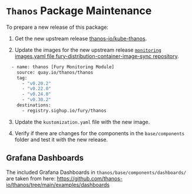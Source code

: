 # `Thanos` Package Maintenance

To prepare a new release of this package:

1. Get the new upstream release [thanos-io/kube-thanos](https://github.com/thanos-io/kube-thanos/tree/main/examples/all/manifests).

2. Update the images for the new upstream release [`monitoring` images.yaml file fury-distribution-container-image-sync repository](https://github.com/sighupio/fury-distribution-container-image-sync/blob/main/modules/monitoring/images.yml).

```bash
  - name: thanos [Fury Monitoring Module]
    source: quay.io/thanos/thanos
    tag:
      - "v0.20.2"
      - "v0.22.0"
      - "v0.24.0"
      - "v0.30.2"
    destinations:
      - registry.sighup.io/fury/thanos
```

3. Update the `kustomization.yaml` file with the new image.

4. Verify if there are changes for the components in the `base/components` folder and test it with the new release.

## Grafana Dashboards

The included Grafana Dashboards in `thanos/base/components/dashboards/` are taken from here: <https://github.com/thanos-io/thanos/tree/main/examples/dashboards>
